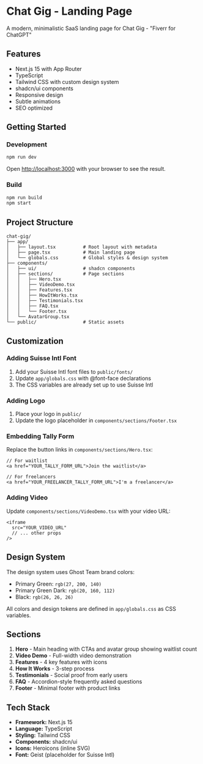 # Chat Gig - Landing Page

A modern, minimalistic SaaS landing page for Chat Gig - "Fiverr for ChatGPT"

## Features

- Next.js 15 with App Router
- TypeScript
- Tailwind CSS with custom design system
- shadcn/ui components
- Responsive design
- Subtle animations
- SEO optimized

## Getting Started

### Development

```bash
npm run dev
```

Open [http://localhost:3000](http://localhost:3000) with your browser to see the result.

### Build

```bash
npm run build
npm start
```

## Project Structure

```
chat-gig/
├── app/
│   ├── layout.tsx          # Root layout with metadata
│   ├── page.tsx            # Main landing page
│   └── globals.css         # Global styles & design system
├── components/
│   ├── ui/                 # shadcn components
│   ├── sections/           # Page sections
│   │   ├── Hero.tsx
│   │   ├── VideoDemo.tsx
│   │   ├── Features.tsx
│   │   ├── HowItWorks.tsx
│   │   ├── Testimonials.tsx
│   │   ├── FAQ.tsx
│   │   └── Footer.tsx
│   └── AvatarGroup.tsx
└── public/                 # Static assets
```

## Customization

### Adding Suisse Intl Font

1. Add your Suisse Intl font files to `public/fonts/`
2. Update `app/globals.css` with @font-face declarations
3. The CSS variables are already set up to use Suisse Intl

### Adding Logo

1. Place your logo in `public/`
2. Update the logo placeholder in `components/sections/Footer.tsx`

### Embedding Tally Form

Replace the button links in `components/sections/Hero.tsx`:

```tsx
// For waitlist
<a href="YOUR_TALLY_FORM_URL">Join the waitlist</a>

// For freelancers
<a href="YOUR_FREELANCER_TALLY_FORM_URL">I'm a freelancer</a>
```

### Adding Video

Update `components/sections/VideoDemo.tsx` with your video URL:

```tsx
<iframe
  src="YOUR_VIDEO_URL"
  // ... other props
/>
```

## Design System

The design system uses Ghost Team brand colors:
- Primary Green: `rgb(27, 200, 140)`
- Primary Green Dark: `rgb(20, 160, 112)`
- Black: `rgb(26, 26, 26)`

All colors and design tokens are defined in `app/globals.css` as CSS variables.

## Sections

1. **Hero** - Main heading with CTAs and avatar group showing waitlist count
2. **Video Demo** - Full-width video demonstration
3. **Features** - 4 key features with icons
4. **How It Works** - 3-step process
5. **Testimonials** - Social proof from early users
6. **FAQ** - Accordion-style frequently asked questions
7. **Footer** - Minimal footer with product links

## Tech Stack

- **Framework:** Next.js 15
- **Language:** TypeScript
- **Styling:** Tailwind CSS
- **Components:** shadcn/ui
- **Icons:** Heroicons (inline SVG)
- **Font:** Geist (placeholder for Suisse Intl)
